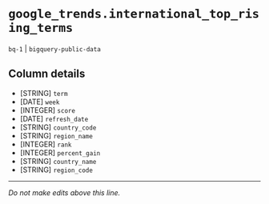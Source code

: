 # `google_trends.international_top_rising_terms`
`bq-1` | `bigquery-public-data`

## Column details
* [STRING]    `term`
* [DATE]      `week`
* [INTEGER]   `score`
* [DATE]      `refresh_date`
* [STRING]    `country_code`
* [STRING]    `region_name`
* [INTEGER]   `rank`
* [INTEGER]   `percent_gain`
* [STRING]    `country_name`
* [STRING]    `region_code`

-------------------------------------------------------------------------------
*Do not make edits above this line.*
